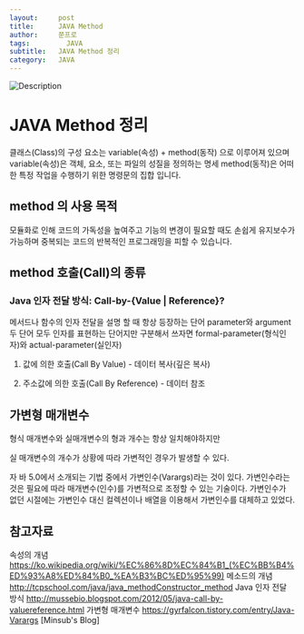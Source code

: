 ```yaml
---
layout:     post
title:      JAVA Method
author:     쭌프로
tags: 		  JAVA
subtitle:   JAVA Method 정리
category:   JAVA
---
```

<!-- Start Writing Below in Markdown -->

![Description](https://alalstjr.github.io/jjunpro.github.io/img/java_bg.png)

# JAVA Method 정리

클래스(Class)의 구성 요소는 variable(속성) + method(동작) 으로 이루어져 있으며
variable(속성)은 객체, 요소, 또는 파일의 성질을 정의하는 명세
method(동작)은 어떠한 특정 작업을 수행하기 위한 명령문의 집합 입니다.

## method 의 사용 목적

모듈화로 인해 코드의 가독성을 높여주고 
기능의 변경이 필요할 때도 손쉽게 유지보수가 가능하며
중복되는 코드의 반복적인 프로그래밍을 피할 수 있습니다.

## method 호출(Call)의 종류

### Java 인자 전달 방식: Call-by-{Value | Reference}?

메서드나 함수의 인자 전달을 설명 할 때 항상 등장하는 단어 parameter와 argument
두 단어 모두 인자를 표현하는 단어지만 구분해서 쓰자면 formal-parameter(형식인자)와 actual-parameter(실인자)
<script src="https://gist.github.com/alalstjr/47636e903c4d69c925f236fcd2d3b9a9.js"></script>

1. 값에 의한 호출(Call By Value) - 데이터 복사(깊은 복사)
<script src="https://gist.github.com/alalstjr/a0d05b0d778d8632ab0cde49f137681c.js"></script>

2. 주소값에 의한 호출(Call By Reference) - 데이터 참조
<script src="https://gist.github.com/alalstjr/9f5bd9e56b7dcd5d02a95784adc2bc0b.js"></script>

## 가변형 매개변수

형식 매개변수와 실매개변수의 형과 개수는 항상 일치해야하지만
<script src="https://gist.github.com/alalstjr/71201d0869ca5c048b9819c8fb18cbfe.js"></script>

실 매개변수의 개수가 상황에 따라 가변적인 경우가 발생할 수 있다.

자 바 5.0에서 소개되는 기법 중에서 가변인수(Varargs)라는 것이 있다. 
가변인수라는 것은 필요에 따라 매개변수(인수)를 가변적으로 조정할 수 있는 기술이다. 
가변인수가 없던 시절에는 가변인수 대신 컬렉션이나 배열을 이용해서 가변인수를 대체하고 있었다.
<script src="https://gist.github.com/alalstjr/6589fc7f8dacb80a3f0021942d6feb50.js"></script>

## 참고자료

속성의 개념 https://ko.wikipedia.org/wiki/%EC%86%8D%EC%84%B1_(%EC%BB%B4%ED%93%A8%ED%84%B0_%EA%B3%BC%ED%95%99)
메소드의 개념 http://tcpschool.com/java/java_methodConstructor_method
Java 인자 전달 방식 http://mussebio.blogspot.com/2012/05/java-call-by-valuereference.html
가변형 매개변수 https://gyrfalcon.tistory.com/entry/Java-Varargs [Minsub's Blog]
